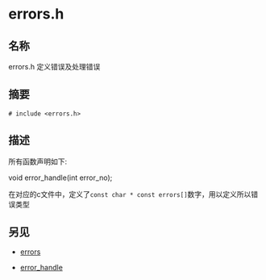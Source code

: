 # errors.h

## 名称

errors.h 定义错误及处理错误

## 摘要

`# include <errors.h>`

## 描述

所有函数声明如下:

void error_handle(int error_no);

在对应的c文件中，定义了`const char * const errors[]`数字，用以定义所以错误类型

## 另见

- [errors](./errors.md)

- [error_handle](./error_handle.md)
